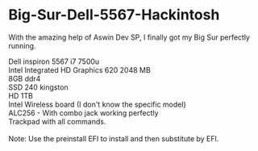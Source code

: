 # Big-Sur-Dell-5567-Hackintosh

With the amazing help of Aswin Dev SP, I finally got my Big Sur perfectly running.<br>

Dell inspiron 5567 i7 7500u<br>
Intel Integrated HD Graphics 620  2048 MB<br>
8GB ddr4<br>
SSD 240 kingston<br>
HD 1TB<br>
Intel Wireless board (I don't know the specific model)<br>
ALC256 - With combo jack working perfectly<br>
Trackpad with all commands.<br>
<br>
Note: Use the preinstall EFI to install and then substitute by EFI.



